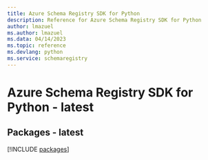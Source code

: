 ```yaml
---
title: Azure Schema Registry SDK for Python
description: Reference for Azure Schema Registry SDK for Python
author: lmazuel
ms.author: lmazuel
ms.data: 04/14/2023
ms.topic: reference
ms.devlang: python
ms.service: schemaregistry
---
```

# Azure Schema Registry SDK for Python - latest
## Packages - latest
[!INCLUDE [packages](schema-registry-index.md)]